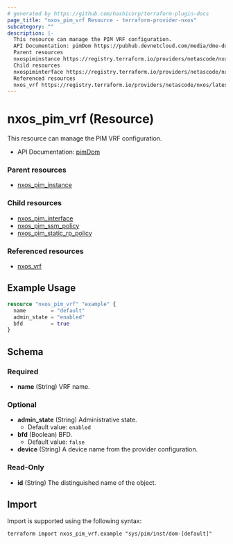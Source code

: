 ```yaml
---
# generated by https://github.com/hashicorp/terraform-plugin-docs
page_title: "nxos_pim_vrf Resource - terraform-provider-nxos"
subcategory: ""
description: |-
  This resource can manage the PIM VRF configuration.
  API Documentation: pimDom https://pubhub.devnetcloud.com/media/dme-docs-10-2-2/docs/Layer%203/pim:Dom/
  Parent resources
  nxospiminstance https://registry.terraform.io/providers/netascode/nxos/latest/docs/resources/pim_instance
  Child resources
  nxospiminterface https://registry.terraform.io/providers/netascode/nxos/latest/docs/resources/pim_interfacenxospimssm_policy https://registry.terraform.io/providers/netascode/nxos/latest/docs/resources/pim_ssm_policynxospimstaticrppolicy https://registry.terraform.io/providers/netascode/nxos/latest/docs/resources/pim_static_rp_policy
  Referenced resources
  nxos_vrf https://registry.terraform.io/providers/netascode/nxos/latest/docs/resources/vrf
---
```


# nxos_pim_vrf (Resource)

This resource can manage the PIM VRF configuration.

- API Documentation: [pimDom](https://pubhub.devnetcloud.com/media/dme-docs-10-2-2/docs/Layer%203/pim:Dom/)

### Parent resources

- [nxos_pim_instance](https://registry.terraform.io/providers/netascode/nxos/latest/docs/resources/pim_instance)

### Child resources

- [nxos_pim_interface](https://registry.terraform.io/providers/netascode/nxos/latest/docs/resources/pim_interface)
- [nxos_pim_ssm_policy](https://registry.terraform.io/providers/netascode/nxos/latest/docs/resources/pim_ssm_policy)
- [nxos_pim_static_rp_policy](https://registry.terraform.io/providers/netascode/nxos/latest/docs/resources/pim_static_rp_policy)

### Referenced resources

- [nxos_vrf](https://registry.terraform.io/providers/netascode/nxos/latest/docs/resources/vrf)

## Example Usage

```terraform
resource "nxos_pim_vrf" "example" {
  name        = "default"
  admin_state = "enabled"
  bfd         = true
}
```

<!-- schema generated by tfplugindocs -->
## Schema

### Required

- **name** (String) VRF name.

### Optional

- **admin_state** (String) Administrative state.
  - Default value: `enabled`
- **bfd** (Boolean) BFD.
  - Default value: `false`
- **device** (String) A device name from the provider configuration.

### Read-Only

- **id** (String) The distinguished name of the object.

## Import

Import is supported using the following syntax:

```shell
terraform import nxos_pim_vrf.example "sys/pim/inst/dom-[default]"
```
